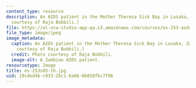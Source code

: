 ```yaml
---
content_type: resource
description: An AIDS patient in the Mother Theresa Sick Bay in Lusaka, Zambia. (Photo
  courtesy of Raja Bobbili.)
file: https://ol-ocw-studio-app-qa.s3.amazonaws.com/courses/es-253-aids-and-poverty-in-africa-spring-2005/19cded4bc9332bc16a666b010fbc7f86_es-253s05-th.jpg
file_type: image/jpeg
image_metadata:
  caption: An AIDS patient in the Mother Theresa Sick Bay in Lusaka, Zambia. (Photo
    courtesy of Raja Bobbili.)
  credit: Photo courtesy of Raja Bobbili.
  image-alt: A Zambian AIDS patient.
resourcetype: Image
title: es-253s05-th.jpg
uid: 19cded4b-c933-2bc1-6a66-6b010fbc7f86
---
```

